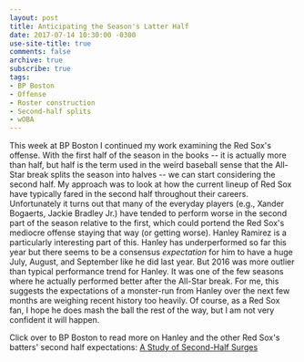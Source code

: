 ```yaml
---
layout: post
title: Anticipating the Season's Latter Half
date: 2017-07-14 10:30:00 -0300
use-site-title: true
comments: false
archive: true
subscribe: true
tags:
- BP Boston
- Offense
- Roster construction
- Second-half splits
- wOBA
---
```


This week at BP Boston I continued my work examining the Red Sox's offense. With the first half of the season in the books -- it is actually more than half, but half is the term used in the weird
baseball sense that the All-Star break splits the season into halves -- we can start considering the second half.
My approach was to look at how the current lineup of Red Sox have typically fared in the second half throughout their careers. Unfortunately it turns
out that many of the everyday players (e.g., Xander Bogaerts, Jackie Bradley Jr.) have tended to perform worse in the second part of the season relative to the first, which could
portend the Red Sox's mediocre offense staying that way (or getting worse). Hanley Ramirez is a particularly interesting part of this.
Hanley has underperformed so far this year but there seems to be a consensus *expectation* for him to have a huge July, August, and September
like he did last year. But 2016 was more outlier than typical performance trend for Hanley. It was one of the few seasons where he actually 
performed better after the All-Star break. For me, this suggests the expectations of a monster-run from Hanley over the next few months are 
weighing recent history too heavily. Of course, as a Red Sox fan, I hope he does mash the ball the rest of the way, but I am not 
very confident it will happen.

Click over to BP Boston to read more on Hanley and the other Red Sox's batters' second half expectations: <a href = "http://boston.locals.baseballprospectus.com/2017/07/13/a-study-of-second-half-surges/" target = "_blank"> A Study of Second-Half Surges</a>